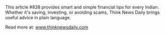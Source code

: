 This article #838 provides smart and simple financial tips for every Indian. Whether it's saving, investing, or avoiding scams, Think News Daily brings useful advice in plain language.

Read more at: www.thinknewsdaily.com